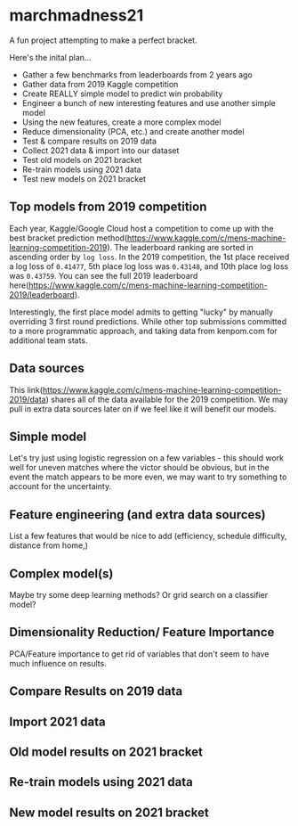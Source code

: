 # marchmadness21
A fun project attempting to make a perfect bracket.

Here's the inital plan...  
- Gather a few benchmarks from leaderboards from 2 years ago
- Gather data from 2019 Kaggle competition
- Create REALLY simple model to predict win probability
- Engineer a bunch of new interesting features and use another simple model
- Using the new features, create a more complex model
- Reduce dimensionality (PCA, etc.) and create another model
- Test & compare results on 2019 data
- Collect 2021 data & import into our dataset
- Test old models on 2021 bracket
- Re-train models using 2021 data
- Test new models on 2021 bracket

## Top models from 2019 competition
Each year, Kaggle/Google Cloud host a competition to come up with the best bracket prediction method(https://www.kaggle.com/c/mens-machine-learning-competition-2019).  The leaderboard ranking are sorted in ascending order by `log loss`.  In the 2019 competition, the 1st place received a log loss of `0.41477`, 5th place log loss was `0.43148`, and 10th place log loss was `0.43759`.  You can see the full 2019 leaderboard here(https://www.kaggle.com/c/mens-machine-learning-competition-2019/leaderboard).

Interestingly, the first place model admits to getting "lucky" by manually overriding 3 first round predictions.  While other top submissions committed to a more programmatic approach, and taking data from kenpom.com for additional team stats.

## Data sources
This link(https://www.kaggle.com/c/mens-machine-learning-competition-2019/data) shares all of the data available for the 2019 competition.  We may pull in extra data sources later on if we feel like it will benefit our models.

## Simple model
Let's try just using logistic regression on a few variables - this should work well for uneven matches where the victor should be obvious, but in the event the match appears to be more even, we may want to try something to account for the uncertainty.

## Feature engineering (and extra data sources)
List a few features that would be nice to add (efficiency, schedule difficulty, distance from home,)

## Complex model(s)
Maybe try some deep learning methods? Or grid search on a classifier model?

## Dimensionality Reduction/ Feature Importance
PCA/Feature importance to get rid of variables that don't seem to have much influence on results.

## Compare Results on 2019 data


## Import 2021 data


## Old model results on 2021 bracket


## Re-train models using 2021 data


## New model results on 2021 bracket


